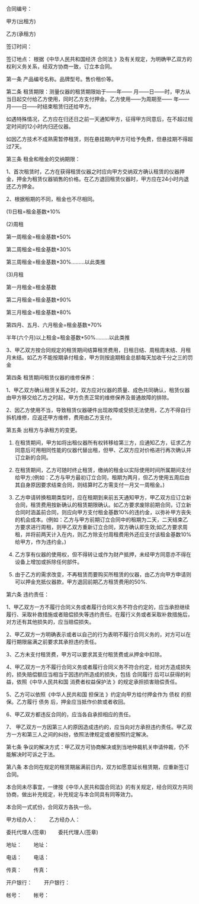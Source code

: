 
 


合同编号：


甲方(出租方)


乙方(承租方)


签订时间：


签订地点： 根据《中华人民共和国经济
合同法
》及有关规定，为明确甲乙双方的权利义务关系，经双方协商一致，订立本合同。


第一条 产品编号名称。品牌型号。售价租价等。


第二条 租赁期限：测量仪器的租赁期限始于——年—— 月——日——时，甲方从当日起交付给乙方使用，同时乙方支付押金。乙方使用——为周期至—— 年——月——日——时结束租赁归还给甲方。


如遇特殊情况，乙方应在归还日之前一天通知甲方，征得甲方同意后，在不超过规定时间的12小时内归还仪器。


如因乙方技术不成熟需暂停租赁，则在悬挂期内甲方可给予免费，但悬挂期不得超过7天。


第三条 租金和租金的交纳期限：


1、首次租赁时，乙方在获得租赁仪器之时应向甲方交纳双方确认租赁的仪器押金，押金为租赁仪器销售的价格。在乙方退回租赁仪器时，甲方应在24小时内退还乙方押金。


2、根据租期的不同，租金也不尽相同。


(1)日租=租金基数*10%


(2)周租


第一周租金=租金基数*50%


第二周租金=租金基数*30%


第三周租金=租金基数*30%………以此类推


(3)月租


第一月租金=租金基数


第二月租金=租金基数*90%


第三月租金=租金基数*80%


第四月、五月、六月租金=租金基数*70%


半年(六个月)以上租金=租金基数*50%………以此类推


3、甲乙双方按合同规定的租赁期间结算租赁费用，日租日结、周租周末结、月租月末结。如乙方不能按期承付租金，甲方则按逾期租金总额每天加收千分之三的罚金


第四条 租赁期间租赁仪器的维修保养：


1、甲乙双方确认租赁关系之时，双方应对仪器的质量、成色共同确认，租赁仪器由甲方移交给乙方之时起，甲方负责正常的维修保养及普通故障的排除。


2、因乙方使用不当，导致租赁仪器硬件出现故障或受损无法使用，乙方不得自行拆机维修，应返还甲方维修，费用由乙方支付。


第五条 出租方与承租方的变更。


1. 在租赁期间，甲方如将出租仪器所有权转移给第三方，应通知乙方，征求乙方同意后可用相同性能的仪器代替出租，但甲、乙双方应对价格进行再次确认并订立新的合同。


2. 在租赁期间，乙方可随时终止租赁，缴纳的租金以实际使用时间所属期间支付给甲方;(例如：乙方与甲方最初订立合同，租期为两月，但乙方使用五周后由其自身原因要求结束合同，则结算时乙方需支付一月又一周租金。)


3. 乙方申请转换租期类型时，应在租期到来前五天通知甲方，甲乙双方应订立新合同，租赁费用按新确认的租赁期限确认。如乙方要求废除前期合同，订立新合同时涵盖前合同，则应向甲方支付租金基数10%的违约金，以弥补甲方丧失的机会成本。(例如：乙方与甲方前期订立合同中的租期为二天，二天结束乙方要求进行周租，则甲乙双方重新订立合同，双方确认即生效;如乙方要求周租，并将前两天计入在内，则乙方除支付周租费用外还应支付该租金基数10%给甲方，作为违约金。)


4. 乙方享有仪器的使用权，但不得转让或作为财产抵押，未经甲方同意亦不得在设备上增加或拆除任何部件。


5. 由于乙方的需求改变，不再租赁而要购买所租赁的仪器，由乙方向甲方申请则可以押金充抵仪器款，甲方退回前期乙方租赁费用的50%.


第六条 违约责任：


1、甲乙双方一方不履行合同义务或者履行合同义务不符合约定的，应当承担继续履行、采取补救措施或者赔偿损失等违约责任。在履行义务或者采取补救措施后，对方还有其他损失的，应当赔偿损失。


2、甲乙双方一方明确表示或者以自己的行为表明不履行合同义务的，对方可以在履行期限届满之前要求其承担违约责任。


3、乙方未支付租赁费，甲方可以要求其支付租赁费或从押金中扣除。


4、甲乙双方一方不履行合同义务或者履行合同义务不符合约定，给对方造成损失的，损失赔偿额应当相当于因违约所造成的损失，包括
合同履行
后可以获得的利益，依照《中华人民共和国
消费者权益保护法
》的规定承担损害赔偿责任。


5、乙方可以依照《中华人民共和国
担保法
》约定向甲方给付押金作为
债权
的担保。乙方履行
债务
后，押金应当抵作价款或者收回。


6、甲乙双方都违反合同的，应当各自承担相应的责任。


7、 甲乙双方一方因第三人的原因造成违约的，应当向对方承担违约责任。甲乙双方一方和第三人之间的纠纷，依照法律规定或者按照约定解决。


第七条 争议的解决方式：甲乙双方可协商解决或到当地仲裁机关申请仲裁，仍不能解决时可诉之于法。


第八条 本合同在规定的租赁期届满前日内，双方如愿意延长租赁期，应重新签订合同。


本合同未尽事宜，一律按《中华人民共和国合同法》的有关规定，经合同双方共同协商，做出补充规定，补充规定与本合同具有同等效力。


本合同一式贰份，合同双方各执一份。


甲方经办人： 　　乙方经办人：


委托代理人(签章)　　 委托代理人(签章)


地址： 　　地址：


电话： 　　电话：


传真：　　 传真：


开户银行：　　 开户银行：


帐号： 　　帐号：
 


 

 
 
 
 
 
  


  
 

  


  


  
 
 
 
 

